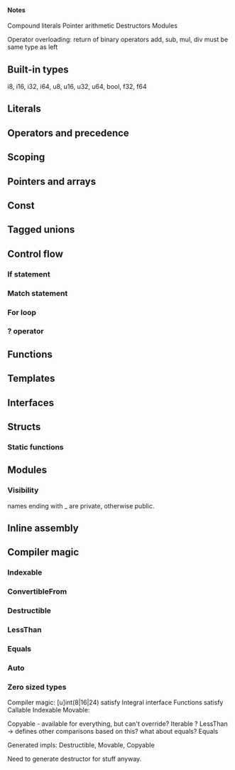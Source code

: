 #### Notes
Compound literals
Pointer arithmetic
Destructors
Modules

Operator overloading:
return of binary operators add, sub, mul, div must be same type as left


## Built-in types
i8, i16, i32, i64, u8, u16, u32, u64, bool, f32, f64

## Literals

## Operators and precedence

## Scoping

## Pointers and arrays

## Const

## Tagged unions

## Control flow
### If statement
### Match statement
### For loop
### ? operator

## Functions

## Templates

## Interfaces

## Structs
### Static functions

## Modules
### Visibility
names ending with _ are private, otherwise public.

## Inline assembly

## Compiler magic
### Indexable
### ConvertibleFrom
### Destructible
### LessThan
### Equals
### Auto
### Zero sized types


Compiler magic:
[u]int(8|16|24) satisfy Integral interface
Functions satisfy Callable
Indexable
Movable:

Copyable - available for everything, but can't override?
Iterable ?
LessThan -> defines other comparisons based on this? what about equals?
Equals

Generated impls: Destructible, Movable, Copyable

Need to generate destructor for stuff anyway.
